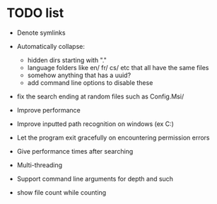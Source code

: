 # TODO list

- Denote symlinks

- Automatically collapse:
  - hidden dirs starting with "."
  - language folders like en/ fr/ cs/ etc that all have the same files
  - somehow anything that has a uuid?
  - add command line options to disable these

- fix the search ending at random files such as Config.Msi/

- Improve performance
- Improve inputted path recognition on windows (ex C:\)
- Let the program exit gracefully on encountering permission errors
- Give performance times after searching
- Multi-threading
- Support command line arguments for depth and such
- show file count while counting
